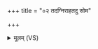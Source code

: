 +++
title = "०२ तदग्निराहतदु सोम"

+++
<details><summary>मूलम् (VS)</summary>

तद॒ग्निरा॑ह॒तदु॒ सोम॑ आह पू॒षा मा॑ धात्सुकृ॒तस्य॑ लो॒के ॥
</details>